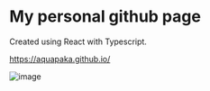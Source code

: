 # My personal github page

Created using React with Typescript.

https://aquapaka.github.io/

![image](https://user-images.githubusercontent.com/84399613/204163142-060db826-e66b-4b57-9b99-b1e9587ad921.png)
